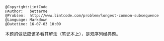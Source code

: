 ```
@Copyright:LintCode
@Author:   betterme
@Problem:  http://www.lintcode.com/problem/longest-common-subsequence
@Language: Markdown
@Datetime: 16-07-03 10:09
```

本题的做法应该多看其解法（笔记本上），是双序列经典题。